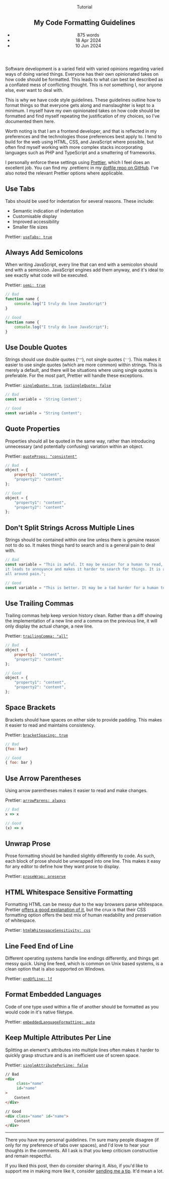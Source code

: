 <head>
    <title>My Code Formatting Guidelines | Vale.Rocks</title>
    <meta property="og:title" content="My Code Formatting Guidelines"/>
    <meta name="description" content="Code formatting, how I go about it, and why I choose to do it the way I do. This article covers indentation, string formatting, my take on the classic tabs vs spaces debate, and much more." />
    <meta property="og:description" content="Stirring the tabs vs spaces pot once again." />
    <meta property="article:published_time" content="2024-04-18" />
    <meta property="article:modified_time" content="2024-06-10" />
    <meta property="article:section" content="Tutorials" />
</head>

<article>
<header>
	Tutorial
	<h1>
		My Code Formatting Guidelines
	</h1>
	<ul>
        <li>875 words</li>
		<li><time datetime="2024-04-18">18 Apr 2024</time></li>
		<li><time datetime="2024-06-10">10 Jun 2024</time></li>
	</ul>
</header>

<div class="readable-width">

Software development is a varied field with varied opinions regarding varied ways of doing varied things. Everyone has their own opinionated takes on how code should be formatted. This leads to what can best be described as a conflated mess of conflicting thought. This is _not_ something I, nor anyone else, ever want to deal with.

This is why we have code style guidelines. These guidelines outline how to format things so that everyone gets along and manslaughter is kept to a minimum. I myself have my own opinionated takes on how code should be formatted and find myself repeating the justification of my choices, so I've documented them here.

Worth noting is that I am a frontend developer, and that is reflected in my preferences and the technologies those preferences best apply to. I tend to build for the web using HTML, CSS, and JavaScript where possible, but often find myself working with more complex stacks incorporating languages such as PHP and TypeScript and a smattering of frameworks.

I personally enforce these settings using [Prettier](https://prettier.io), which I feel does an excellent job. You can find my .prettierrc in my [dotfile repo on GitHub](https://github.com/DeclanChidlow/dotfiles/blob/main/Baud/.prettierrc.yaml). I've also noted the relevant Prettier options where applicable.

## Use Tabs

Tabs should be used for indentation for several reasons. These include:

- Semantic indication of indentation
- Customisable display
- Improved accessibility
- Smaller file sizes

Prettier: [`useTabs: true`](https://prettier.io/docs/en/options.html#tabs)

## Always Add Semicolons

When writing JavaScript, every line that can end with a semicolon should end with a semicolon. JavaScript engines add them anyway, and it's ideal to see exactly what code will be executed.

Prettier: [`semi: true`](https://prettier.io/docs/en/options.html#semicolons)

```javascript
// Bad
function name {
	console.log("I truly do love JavaScript")
}

// Good
function name {
	console.log("I truly do love JavaScript");
}
```

## Use Double Quotes

Strings should use double quotes (`""`), not single quotes (`''`). This makes it easier to use single quotes (which are more common) within strings. This is merely a default, and there will be situations where using single quotes is preferable. For the most part, Prettier will handle these exceptions.

Prettier: [`singleQuote: true`](https://prettier.io/docs/en/options.html#quotes), [`jsxSingleQuote: false`](https://prettier.io/docs/en/options.html#jsx-quotes)

```javascript
// Bad
const variable = 'String Content';

// Good
const variable = "String Content";
```

## Quote Properties

Properties should all be quoted in the same way, rather than introducing unnecessary (and potentially confusing) variation within an object.

Prettier: [`quoteProps: "consistent"`](https://prettier.io/docs/en/options.html#quote-props)

```javascript
// Bad
object = {
	property1: "content",
	"property2": "content"
};

// Good
object = {
	"property1": "content",
	"property2": "content"
};
```

## Don't Split Strings Across Multiple Lines

Strings should be contained within one line unless there is genuine reason not to do so. It makes things hard to search and is a general pain to deal with.

```javascript
// Bad
const variable = "This is awful. It may be easier for a human to read, but \
it leads to annoyance and makes it harder to search for things. It is an \
all around pain.";

// Good
const variable = "This is better. It may be a tad harder for a human to read, but resolves many annoyances and makes it easier to search for things. It is much cleaner as well.";
```

## Use Trailing Commas

Trailing commas help keep version history clean. Rather than a diff showing the implementation of a new line _and_ a comma on the previous line, it will only display the actual change, a new line.

Prettier: [`trailingComma: "all"`](https://prettier.io/docs/en/options.html#trailing-commas)

```javascript
// Bad
object = {
	property1: "content",
	"property2": "content"
};

// Good
object = {
	"property1": "content",
	"property2": "content",
};
```

## Space Brackets

Brackets should have spaces on either side to provide padding. This makes it easier to read and maintains consistency.

Prettier: [`bracketSpacing: true`](https://prettier.io/docs/en/options.html#bracket-spacing)

```javascript
// Bad
{foo: bar}

// Good
{ foo: bar }
```

## Use Arrow Parentheses

Using arrow parentheses makes it easier to read and make changes.

Prettier: [`arrowParens: always`](https://prettier.io/docs/en/options.html#arrow-function-parentheses)

```javascript
// Bad
x => x

// Good
(x) => x
```

## Unwrap Prose

Prose formatting should be handled slightly differently to code. As such, each block of prose should be unwrapped into one line. This makes it easy for any editor to define how they want prose to display.

Prettier: [`proseWrap: preserve`](https://prettier.io/docs/en/options.html#prose-wrap)

## HTML Whitespace Sensitive Formatting

Formatting HTML can be messy due to the way browsers parse whitespace. Prettier [offers a good explanation of it](https://prettier.io/blog/2018/11/07/1.15.0#whitespace-sensitive-formatting), but the crux is that their CSS formatting option offers the best mix of human readability and preservation of whitespace.

Prettier: [`htmlWhitespaceSensitivity: css`](https://prettier.io/docs/en/options.html#html-whitespace-sensitivity)

## Line Feed End of Line

Different operating systems handle line endings differently, and things get messy quick. Using line feed, which is common on Unix based systems, is a clean option that is also supported on Windows.

Prettier: [`endOfLine: lf`](https://prettier.io/docs/en/options.html#end-of-line)

## Format Embedded Languages

Code of one type used within a file of another should be formatted as you would code in it's native filetype.

Prettier: [`embeddedLanguageFormatting: auto`](https://prettier.io/docs/en/options.html#embedded-language-formatting)

## Keep Multiple Attributes Per Line

Splitting an element's attributes into multiple lines often makes it harder to quickly grasp structure and is an inefficient use of screen space.

Prettier: [`singleAttributePerLine: false`](https://prettier.io/docs/en/options.html#single-attribute-per-line)

```html
// Bad
<div
	 class="name"
	 id="name"
>
	Content
</div>

// Good
<div class="name" id="name">
	Content
</div>
```

---

There you have my personal guidelines. I'm sure many people disagree (if only for my preference of tabs over spaces), and I'd love to hear your thoughts in the comments. All I ask is that you keep criticism constructive and remain respectful.

If you liked this post, then do consider sharing it. Also, if you'd like to support me in making more like it, consider [sending me a tip](/support). It'd mean a lot.

<section class="giscus"></section>

</div>
</article>
